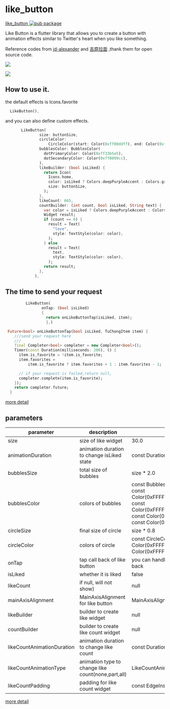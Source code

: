 # like_button

[like_button ![pub package](https://img.shields.io/pub/v/like_button.svg)](https://pub.dartlang.org/packages/like_button)

Like Button is a flutter library that allows you to create a button with animation effects similar to Twitter&#x27;s heart when you like something.

Reference codes from [jd-alexander](https://github.com/jd-alexander/LikeButton) and [吉原拉面](https://github.com/yumi0629/FlutterUI/tree/master/lib/likebutton) ,thank them for open source code.

![](https://github.com/fluttercandies/Flutter_Candies/blob/master/gif/like_button/like_button.gif)

![](https://github.com/fluttercandies/Flutter_Candies/blob/master/gif/like_button/photo_view.gif)

##  How to use it.

the default effects is Icons.favorite
```dart
  LikeButton(),
```

and you can also define custom effects.
```dart
       LikeButton(
               size: buttonSize,
               circleColor:
                   CircleColor(start: Color(0xff00ddff), end: Color(0xff0099cc)),
               bubblesColor: BubblesColor(
                 dotPrimaryColor: Color(0xff33b5e5),
                 dotSecondaryColor: Color(0xff0099cc),
               ),
               likeBuilder: (bool isLiked) {
                 return Icon(
                   Icons.home,
                   color: isLiked ? Colors.deepPurpleAccent : Colors.grey,
                   size: buttonSize,
                 );
               },
               likeCount: 665,
               countBuilder: (int count, bool isLiked, String text) {
                 var color = isLiked ? Colors.deepPurpleAccent : Colors.grey;
                 Widget result;
                 if (count == 0) {
                   result = Text(
                     "love",
                     style: TextStyle(color: color),
                   );
                 } else
                   result = Text(
                     text,
                     style: TextStyle(color: color),
                   );
                 return result;
               },
             ),
```

## The time to send your request
```dart
         LikeButton(
                onTap: (bool isLiked) 
                {
                  return onLikeButtonTap(isLiked, item);
                  },)
```

```dart
 Future<bool> onLikeButtonTap(bool isLiked, TuChongItem item) {
    ///send your request here
    ///
    final Completer<bool> completer = new Completer<bool>();
    Timer(const Duration(milliseconds: 200), () {
      item.is_favorite = !item.is_favorite;
      item.favorites =
          item.is_favorite ? item.favorites + 1 : item.favorites - 1;

      // if your request is failed,return null,
      completer.complete(item.is_favorite);
    });
    return completer.future;
  }
```
[more detail](https://github.com/fluttercandies/like_button/blob/master/example/lib/photo_view_demo.dart)


## parameters
| parameter | description | default |
| ------ | ------ | ------ |
| size | size of like widget | 30.0 |
| animationDuration | animation duration to change isLiked state | const Duration(milliseconds: 1000) |
| bubblesSize | total size of bubbles | size * 2.0 |
| bubblesColor | colors of bubbles | const BubblesColor(dotPrimaryColor: const Color(0xFFFFC107),dotSecondaryColor: const Color(0xFFFF9800),dotThirdColor: const Color(0xFFFF5722),dotLastColor: const Color(0xFFF44336),) |
| circleSize | final size of circle | size * 0.8 |
| circleColor | colors of circle | const CircleColor(start: const Color(0xFFFF5722), end: const Color(0xFFFFC107) |
| onTap |  tap call back of like button | you can handle your request in this call back |
| isLiked | whether it is liked | false |
| likeCount | if null, will not show) | null |
| mainAxisAlignment | MainAxisAlignment for like button | MainAxisAlignment.center |
| likeBuilder | builder to create like widget| null |
| countBuilder | builder to create like count widget | null |
| likeCountAnimationDuration | animation duration to change like count | const Duration(milliseconds: 500)  |
| likeCountAnimationType | animation type to change like count(none,part,all) | LikeCountAnimationType.part |
| likeCountPadding | padding for like count widget | const EdgeInsets.only(left: 3.0) |

[more detail](https://github.com/fluttercandies/like_button/tree/master/example/lib)
